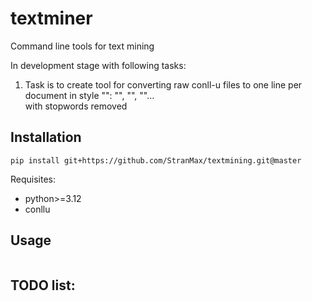# textminer

Command line tools for text mining

In development stage with following tasks:

1. Task is to create tool for converting raw conll-u files to one 
line per document in style "<DOC>": "<LEMMA>", "<LEMMA>", "<LEMMA>"...  
with stopwords removed

## Installation

```
pip install git+https://github.com/StranMax/textmining.git@master
```

Requisites:

- python>=3.12  
- conllu

## Usage

```python

```

## TODO list: